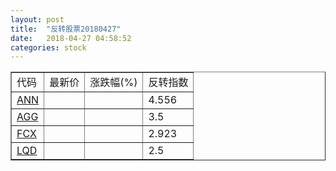 ```yaml
---
layout: post
title:  "反转股票20180427"
date:   2018-04-27 04:58:52
categories: stock
---
```


<script type="text/javascript">
var stockList = []
stockList.push('gb_ann');
stockList.push('gb_agg');
stockList.push('gb_fcx');
stockList.push('gb_lqd');
</script>

<table border="1">
 <tr>
 <td>代码</td>
  <td>最新价</td>
  <td>涨跌幅(%)</td>
 <td>反转指数</td>
</tr>
  <tr id="ann"><td><a href="http://stock.finance.sina.com.cn/usstock/quotes/ANN.html" target="_blank">ANN</a></td><td></td><td></td><td>4.556</td></tr>
  <tr id="agg"><td><a href="http://stock.finance.sina.com.cn/usstock/quotes/AGG.html" target="_blank">AGG</a></td><td></td><td></td><td>3.5</td></tr>
  <tr id="fcx"><td><a href="http://stock.finance.sina.com.cn/usstock/quotes/FCX.html" target="_blank">FCX</a></td><td></td><td></td><td>2.923</td></tr>
  <tr id="lqd"><td><a href="http://stock.finance.sina.com.cn/usstock/quotes/LQD.html" target="_blank">LQD</a></td><td></td><td></td><td>2.5</td></tr>
</table>

